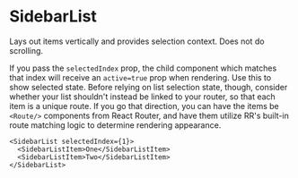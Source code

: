 SidebarList
====

      
Lays out items vertically and provides selection context. Does not do scrolling.

If you pass the `selectedIndex` prop, the child component which matches that index will receive an `active=true` prop when rendering. Use this to show selected state. Before relying on list selection state, though, consider whether your list shouldn't instead be linked to your router, so that each item is a unique route. If you go that direction, you can have the items be `<Route/>` components from React Router, and have them utilize RR's built-in route matching logic to determine rendering appearance.

```
<SidebarList selectedIndex={1}>
  <SidebarListItem>One</SidebarListItem>
  <SidebarListItem>Two</SidebarListItem>
</SidebarList>
```
